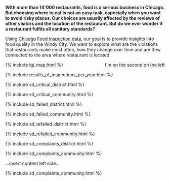 
**With more than 14'000 restaurants, food is a serious business in Chicago. But choosing where to eat is not an easy task, especially when you want to avoid risky places. Our choices are usually affected by the reviews of other visitors and the location of the restaurant. But do we ever wonder if a restaurant fulfils all sanitary standards?**

Using [Chicago Food Inspection data](https://www.kaggle.com/chicago/chicago-food-inspections), our goal is to provide insights into food quality in the Windy City. We want to explore what are the violations that restaurants make most often, how they change over time and are they connected to the area where restaurant is located.

<div>
    {% include lqi_map.html %}
    <div style="float: right">I'm on the second on the left</div>
</div>

{% include results_of_inspections_per_year.html %}

{% include sd_critical_district.html %}

{% include sd_critical_community.html %}

{% include sd_failed_district.html %}

{% include sd_failed_community.html %}

{% include sd_refailed_district.html %}

{% include sd_refailed_community.html %}

{% include sd_complaints_district.html %}

{% include sd_complaints_community.html %}

<div class="grid">
    <div class="col-1-2">
       <div class="content">
           <p>...insert content left side...</p>
       </div>
    </div>
    <div class="col-1-2">
       <div class="content">
           {% include sd_complaints_community.html %}
       </div>
    </div>
</div>
